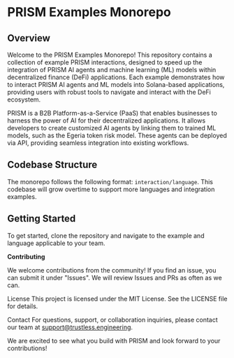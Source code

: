 # PRISM Examples Monorepo

## Overview

Welcome to the PRISM Examples Monorepo! This repository contains a collection of example PRISM interactions, designed to speed up the integration of PRISM AI agents and machine learning (ML) models within decentralized finance (DeFi) applications. Each example demonstrates how to interact PRISM AI agents and ML models into Solana-based applications, providing users with robust tools to navigate and interact with the DeFi ecosystem.

PRISM is a B2B Platform-as-a-Service (PaaS) that enables businesses to harness the power of AI for their decentralized applications. It allows developers to create customized AI agents by linking them to trained ML models, such as the Egeria token risk model. These agents can be deployed via API, providing seamless integration into existing workflows.

## Codebase Structure

The monorepo follows the following format: `interaction/language`. This codebase will grow overtime to support more languages and integration examples.

## Getting Started

To get started, clone the repository and navigate to the example and language applicable to your team.

**Contributing**

We welcome contributions from the community! If you find an issue, you can submit it under "Issues". We will review Issues and PRs as often as we can.

License
This project is licensed under the MIT License. See the LICENSE file for details.

Contact
For questions, support, or collaboration inquiries, please contact our team at support@trustless.engineering.

We are excited to see what you build with PRISM and look forward to your contributions!
